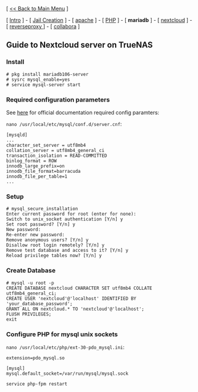 [ [<< Back to Main Menu](https://github.com/seth586/guides/blob/master/README.md) ]

[ [Intro](README.md) ] - [ [Jail Creation](1_jail.md) ] - [ [apache](4_apache.md) ] - [ [PHP](3_php.md) ] - [ **mariadb** ]  - [ [nextcloud](5_nextcloud.md) ] - [ [reverseproxy ](6_reverseproxy.md)] - [ [collabora](7_collabora.md) ]

## Guide to Nextcloud server on TrueNAS

### Install 

```
# pkg install mariadb106-server
# sysrc mysql_enable=yes
# service mysql-server start
```

### Required configuration parameters 
See [here](https://docs.nextcloud.com/server/latest/admin_manual/configuration_database/linux_database_configuration.html) for official documentation required config paramters:

`nano /usr/local/etc/mysql/conf.d/server.cnf`:
```
[mysqld]
...
character_set_server = utf8mb4
collation_server = utf8mb4_general_ci
transaction_isolation = READ-COMMITTED
binlog_format = ROW
innodb_large_prefix=on
innodb_file_format=barracuda
innodb_file_per_table=1
...
```
### Setup
```
# mysql_secure_installation
Enter current password for root (enter for none):
Switch to unix_socket authentication [Y/n] y
Set root password? [Y/n] y
New password: 
Re-enter new password: 
Remove anonymous users? [Y/n] y
Disallow root login remotely? [Y/n] y
Remove test database and access to it? [Y/n] y
Reload privilege tables now? [Y/n] y
```

### Create Database
```
# mysql -u root -p
CREATE DATABASE nextcloud CHARACTER SET utf8mb4 COLLATE utf8mb4_general_ci;
CREATE USER 'nextcloud'@'localhost' IDENTIFIED BY 'your_database_password';
GRANT ALL ON nextcloud.* TO 'nextcloud'@'localhost';
FLUSH PRIVILEGES;
exit
```

### Configure PHP for mysql unix sockets

`nano /usr/local/etc/php/ext-30-pdo_mysql.ini`:
```
extension=pdo_mysql.so

[mysql]
mysql.default_socket=/var/run/mysql/mysql.sock
```
`service php-fpm restart`


